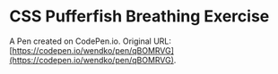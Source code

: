 # CSS Pufferfish Breathing Exercise

A Pen created on CodePen.io. Original URL: [https://codepen.io/wendko/pen/qBOMRVG](https://codepen.io/wendko/pen/qBOMRVG).


